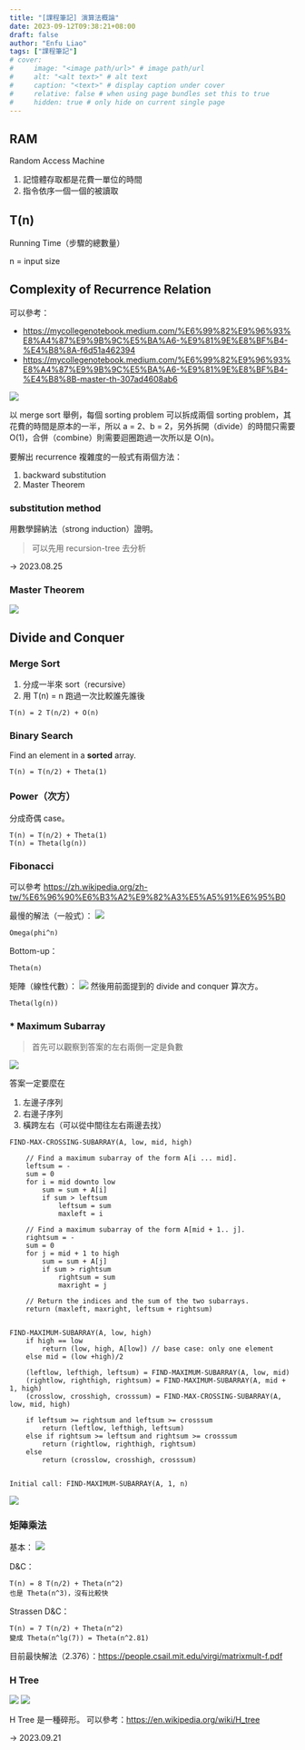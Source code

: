 ```yaml
---
title: "[課程筆記] 演算法概論"
date: 2023-09-12T09:38:21+08:00
draft: false
author: "Enfu Liao"
tags: ["課程筆記"]
# cover:
#     image: "<image path/url>" # image path/url
#     alt: "<alt text>" # alt text
#     caption: "<text>" # display caption under cover
#     relative: false # when using page bundles set this to true
#     hidden: true # only hide on current single page
---
```


## RAM
Random Access Machine
1. 記憶體存取都是花費一單位的時間
2. 指令依序一個一個的被讀取

## T(n)
Running Time（步驟的總數量）

n = input size

## Complexity of Recurrence Relation
可以參考：
* https://mycollegenotebook.medium.com/%E6%99%82%E9%96%93%E8%A4%87%E9%9B%9C%E5%BA%A6-%E9%81%9E%E8%BF%B4-%E4%B8%8A-f6d51a462394
* https://mycollegenotebook.medium.com/%E6%99%82%E9%96%93%E8%A4%87%E9%9B%9C%E5%BA%A6-%E9%81%9E%E8%BF%B4-%E4%B8%8B-master-th-307ad4608ab6

![](https://slideplayer.com/7351407/24/images/slide_1.jpg)

以 merge sort 舉例，每個 sorting problem 可以拆成兩個 sorting problem，其花費的時間是原本的一半，所以 a = 2、b = 2，另外拆開（divide）的時間只需要 O(1)，合併（combine）則需要迴圈跑過一次所以是 O(n)。

要解出 recurrence 複雜度的一般式有兩個方法：
1. backward substitution
2. Master Theorem

### substitution method
用數學歸納法（strong induction）證明。

> 可以先用 recursion-tree 去分析


-> 2023.08.25

### Master Theorem
![](https://cdn-images-1.medium.com/max/1200/0*SMhJVzBPbBuiGOws.png)


## Divide and Conquer
### Merge Sort
1. 分成一半來 sort（recursive）
2. 用 T(n) = n 跑過一次比較誰先誰後

```
T(n) = 2 T(n/2) + O(n)
```

### Binary Search
Find an element in a **sorted** array.

```
T(n) = T(n/2) + Theta(1)
```

### Power（次方）
分成奇偶 case。

```
T(n) = T(n/2) + Theta(1)
T(n) = Theta(lg(n))
```

### Fibonacci
可以參考 https://zh.wikipedia.org/zh-tw/%E6%96%90%E6%B3%A2%E9%82%A3%E5%A5%91%E6%95%B0

最慢的解法（一般式）：
![](./Screenshot%20from%202023-09-21%2000-22-30.png)
```
Omega(phi^n)
```

Bottom-up：
```
Theta(n)
```

矩陣（線性代數）：
![](./Screenshot%20from%202023-09-21%2000-27-08.png)
然後用前面提到的 divide and conquer 算次方。
```
Theta(lg(n))
```


### * Maximum Subarray
> 首先可以觀察到答案的左右兩側一定是負數

![](./Screenshot%20from%202023-09-21%2000-30-53.png)

答案一定要麼在
1. 左邊子序列
2. 右邊子序列
3. 橫跨左右（可以從中間往左右兩邊去找）

```
FIND-MAX-CROSSING-SUBARRAY(A, low, mid, high)

    // Find a maximum subarray of the form A[i ... mid].
    leftsum = -
    sum = 0
    for i = mid downto low
        sum = sum + A[i]
        if sum > leftsum
            leftsum = sum
            maxleft = i

    // Find a maximum subarray of the form A[mid + 1.. j].
    rightsum = -
    sum = 0
    for j = mid + 1 to high
        sum = sum + A[j]
        if sum > rightsum
            rightsum = sum
            maxright = j

    // Return the indices and the sum of the two subarrays.
    return (maxleft, maxright, leftsum + rightsum)


FIND-MAXIMUM-SUBARRAY(A, low, high)
    if high == low
        return (low, high, A[low]) // base case: only one element
    else mid = (low +high)/2
    
    (leftlow, lefthigh, leftsum) = FIND-MAXIMUM-SUBARRAY(A, low, mid)
    (rightlow, righthigh, rightsum) = FIND-MAXIMUM-SUBARRAY(A, mid + 1, high)
    (crosslow, crosshigh, crosssum) = FIND-MAX-CROSSING-SUBARRAY(A, low, mid, high)

    if leftsum >= rightsum and leftsum >= crosssum
        return (leftlow, lefthigh, leftsum)
    else if rightsum >= leftsum and rightsum >= crosssum
        return (rightlow, righthigh, rightsum)
    else 
        return (crosslow, crosshigh, crosssum)


Initial call: FIND-MAXIMUM-SUBARRAY(A, 1, n)
```
![](./Screenshot%20from%202023-09-21%2000-40-17.png)


### 矩陣乘法

基本：
![](./Screenshot%20from%202023-09-21%2000-41-07.png)

D&C：
```
T(n) = 8 T(n/2) + Theta(n^2)
也是 Theta(n^3)，沒有比較快
```

Strassen D&C：
```
T(n) = 7 T(n/2) + Theta(n^2)
變成 Theta(n^lg(7)) = Theta(n^2.81)
```

目前最快解法（2.376）：https://people.csail.mit.edu/virgi/matrixmult-f.pdf



### H Tree
![](./Screenshot%20from%202023-09-21%2000-51-47.png)
![](./Screenshot%20from%202023-09-21%2000-54-51.png)

H Tree 是一種碎形。
可以參考：https://en.wikipedia.org/wiki/H_tree


-> 2023.09.21